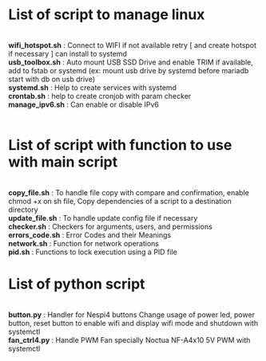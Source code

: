 # List of script to manage linux
<br><b>wifi_hotspot.sh</b> : Connect to WIFI if not available retry [ and create hotspot if necessary ] can install to systemd
<br><b>usb_toolbox.sh</b> : Auto mount USB SSD Drive and enable TRIM if available, add to fstab or systemd (ex: mount usb drive by systemd before mariadb start with db on usb drive)
<br><b>systemd.sh</b> : Help to create services with systemd
<br><b>crontab.sh</b> : help to create cronjob with param checker
<br><b>manage_ipv6.sh</b> : Can enable or disable IPv6
<br>
<br>
# List of script with function to use with main script
<br><b>copy_file.sh</b> : To handle file copy with compare and confirmation, enable chmod +x on sh file, Copy dependencies of a script to a destination directory
<br><b>update_file.sh</b> : To handle update config file if necessary
<br><b>checker.sh</b> : Checkers for arguments, users, and permissions
<br><b>errors_code.sh</b> : Error Codes and their Meanings
<br><b>network.sh</b> : Function for network operations
<br><b>pid.sh</b> : Functions to lock execution using a PID file

# List of python script
<br><b>button.py</b> : Handler for Nespi4 buttons Change usage of power led, power button, reset button to enable wifi and display wifi mode and shutdown with systemctl
<br><b>fan_ctrl4.py</b> : Handle PWM Fan specially Noctua NF-A4x10 5V PWM with systemctl